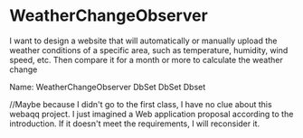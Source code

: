 # WeatherChangeObserver

I want to design a website that will automatically or manually upload the weather conditions of a specific area, such as temperature, humidity, wind speed, etc. Then compare it for a month or more to calculate the weather change

Name: WeatherChangeObserver
DbSet<weather> DbSet<humidity> Dbset<windSpeed>

  //Maybe because I didn't go to the first class, I have no clue about this webaqq project. I just imagined a Web application proposal according to the introduction. If it doesn't meet the requirements, I will reconsider it.
